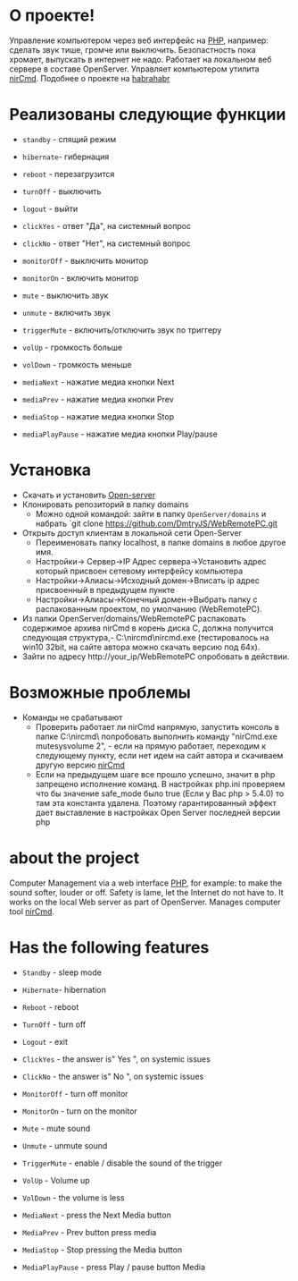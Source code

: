 # О проекте!
Управление компьютером через веб интерфейс на [PHP](http://php.net/), например: сделать звук тише, громче или выключить. Безопастность пока хромает, выпускать в интернет не надо. Работает на локальном веб сервере в составе OpenServer. Управляет компьютером утилита [nirCmd](http://nircmd.nirsoft.net/).
Подобнее о проекте на [habrahabr](https://habrahabr.ru/users/sad_bro/topics/)


# Реализованы следующие функции
* `standby` - спящий режим
* `hibernate`- гибернация
* `reboot` - перезагрузится
* `turnOff` - выключить
* `logout` - выйти
* `clickYes` - ответ "Да", на системный вопрос
* `clickNo` - ответ "Нет", на системный вопрос
* `monitorOff` - выключить монитор
* `monitorOn` - включить монитор

* `mute` - выключить звук
* `unmute` - включить звук
* `triggerMute` - включить/отключить звук по триггеру
* `volUp` - громкость больше
* `volDown` - громкость меньше 
* `mediaNext` - нажатие медиа кнопки Next
* `mediaPrev` - нажатие медиа кнопки Prev
* `mediaStop` - нажатие медиа кнопки Stop
* `mediaPlayPause` - нажатие медиа кнопки Play/pause

# Установка
* Скачать и установить [Open-server](http://open-server.ru/download/)
* Клонировать репозиторий в папку domains
   * Можно одной командой: зайти в папку `OpenServer/domains` и набрать `git clone https://github.com/DmtryJS/WebRemotePC.git
* Открыть доступ клиентам в локальной сети Open-Server
	* Переименовать папку localhost, в папке domains в любое другое имя.
	* Настройки-> Сервер->IP Адрес сервера->Установить адрес который присвоен сетевому интерфейсу компьютера
	* Настройки->Алиасы->Исходный домен->Вписать ip адрес присвоенный в предыдущем пункте
	* Настройки->Алиасы->Конечный домен->Выбрать папку с распакованным проектом, по умолчанию (WebRemotePC).
* Из папки OpenServer/domains/WebRemotePC распаковать содержимое архива nirCmd в корень диска С, должна получится следующая структура,- C:\nircmd\nircmd.exe (тестировалось на win10 32bit, на сайте автора можно скачать версию под 64x). 
* Зайти по адресу http://your_ip/WebRemotePC опробовать в действии. 

# Возможные проблемы

* Команды не срабатывают
	* Проверить работает ли nirCmd напрямую, запустить консоль в папке C:\nircmd\ попробовать выполнить команду "nirCmd.exe mutesysvolume 2", - если на прямую работает, переходим к следующему пункту, если нет идем на сайт автора и скачиваем другую версию [nirCmd](http://nircmd.nirsoft.net/)
	* Если на предыдущем шаге все прошло успешно, значит в php запрещено исполнение команд. В настройках php.ini проверяем что бы значение safe_mode было true (Если у Вас php > 5.4.0) то там эта константа удалена. Поэтому гарантированный эффект дает выставление в настройках Open Server последней версии php 


# about the project
Computer Management via a web interface [PHP](http://php.net/), for example: to make the sound softer, louder or off. Safety is lame, let the Internet do not have to. It works on the local Web server as part of OpenServer. Manages computer tool [nirCmd](http://nircmd.nirsoft.net/).

# Has the following features
* `Standby` - sleep mode
* `Hibernate`- hibernation
* `Reboot` - reboot
* `TurnOff` - turn off
* `Logout` - exit
* `ClickYes` - the answer is" Yes ", on systemic issues
* `ClickNo` - the answer is" No ", on systemic issues
* `MonitorOff` - turn off monitor
* `MonitorOn` - turn on the monitor

* `Mute` - mute sound
* `Unmute` - unmute sound
* `TriggerMute` - enable / disable the sound of the trigger
* `VolUp` - Volume up
* `VolDown` - the volume is less
* `MediaNext` - press the Next Media button
* `MediaPrev` - Prev button press media 
* `MediaStop` - Stop pressing the Media button
* `MediaPlayPause` - press Play / pause button Media
